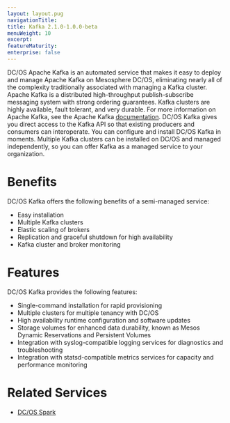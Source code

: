 ```yaml
---
layout: layout.pug
navigationTitle: 
title: Kafka 2.1.0-1.0.0-beta
menuWeight: 10
excerpt:
featureMaturity:
enterprise: false
---
```


<!-- This source repo for this topic is https://github.com/mesosphere/dcos-commons -->


DC/OS Apache Kafka is an automated service that makes it easy to deploy and manage Apache Kafka on Mesosphere DC/OS, eliminating nearly all of the complexity traditionally associated with managing a Kafka cluster. Apache Kafka is a distributed high-throughput publish-subscribe messaging system with strong ordering guarantees. Kafka clusters are highly available, fault tolerant, and very durable. For more information on Apache Kafka, see the Apache Kafka [documentation][1]. DC/OS Kafka gives you direct access to the Kafka API so that existing producers and consumers can interoperate. You can configure and install DC/OS Kafka in moments. Multiple Kafka clusters can be installed on DC/OS and managed independently, so you can offer Kafka as a managed service to your organization.


# Benefits

DC/OS Kafka offers the following benefits of a semi-managed service:

*   Easy installation
*   Multiple Kafka clusters
*   Elastic scaling of brokers
*   Replication and graceful shutdown for high availability
*   Kafka cluster and broker monitoring

# Features

DC/OS Kafka provides the following features:

*   Single-command installation for rapid provisioning
*   Multiple clusters for multiple tenancy with DC/OS
*   High availability runtime configuration and software updates
*   Storage volumes for enhanced data durability, known as Mesos Dynamic Reservations and Persistent Volumes
*   Integration with syslog-compatible logging services for diagnostics and troubleshooting
*   Integration with statsd-compatible metrics services for capacity and performance monitoring

# Related Services

*   [DC/OS Spark][2]

 [1]: http://kafka.apache.org/documentation.html
 [2]: /service-docs/spark/
